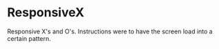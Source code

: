 # ResponsiveX
Responsive X's and O's. Instructions were to have the screen load into a certain pattern.
